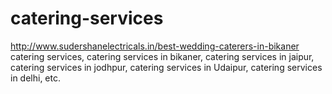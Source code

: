 # catering-services
http://www.sudershanelectricals.in/best-wedding-caterers-in-bikaner catering services, catering services in bikaner, catering services in jaipur, catering services in jodhpur, catering services in Udaipur, catering services in delhi, etc.
